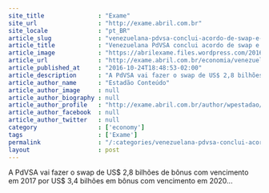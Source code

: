```yaml
---
site_title               : "Exame"
site_url                 : "http://exame.abril.com.br"
site_locale              : "pt_BR"
article_slug             : "venezuelana-pdvsa-conclui-acordo-de-swap-e-reestrutura-divida"
article_title            : "Venezuelana PdVSA conclui acordo de swap e reestrutura dívida"
article_image            : "https://abrilexame.files.wordpress.com/2016/09/size_960_16_9_pdvsa-logo-nova6.jpg?quality=70&strip=all&w=960"
article_url              : "http://exame.abril.com.br/economia/venezuelana-pdvsa-conclui-acordo-de-swap-e-reestrutura-divida/"
article_published_at     : "2016-10-24T18:48:53-02:00"
article_description      : "A PdVSA vai fazer o swap de US$ 2,8 bilhões de bônus com vencimento em 2017 por US$ 3,4 bilhões em bônus com vencimento em 2020..."
article_author_name      : "Estadão Conteúdo"
article_author_image     : null
article_author_biography : null
article_author_profile   : "http://exame.abril.com.br/author/wpestadao/"
article_author_facebook  : null
article_author_twitter   : null
category                 : ['economy']
tags                     : ['Exame']
permalink                : "/:categories/venezuelana-pdvsa-conclui-acordo-de-swap-e-reestrutura-divida/"
layout                   : post
---
```


A PdVSA vai fazer o swap de US$ 2,8 bilhões de bônus com vencimento em 2017 por US$ 3,4 bilhões em bônus com vencimento em 2020...
